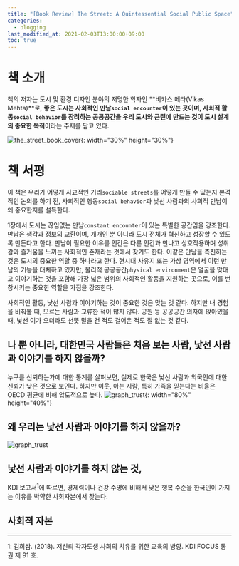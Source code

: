 ```yaml
---
title: "[Book Review] The Street: A Quintessential Social Public Space"
categories: 
  - blogging
last_modified_at: 2021-02-03T13:00:00+09:00
toc: true
---
```


# 책 소개
책의 저자는 도시 및 환경 디자인 분야의 저명한 학자인 **비카스 메타(Vikas Mehta)**로, **좋은 도시는 사회적인 만남`social encounter`이 있는 곳이며, 사회적 활동`social behavior`를 장려하는 공공공간을 우리 도시와 근린에 만드는 것이 도시 설계의 중요한 목적**이라는 주제를 담고 있다.

![the_street_book_cover](https://user-images.githubusercontent.com/72984476/106842260-0a3a3f00-66e7-11eb-8149-a6af2cdc9a74.jpg){: width="30%" height="30%"}

# 책 서평
이 책은 우리가 어떻게 사교적인 거리`sociable streets`를 어떻게 만들 수 있는지 본격적인 논의를 하기 전, 사회적인 행동`social behavior`과 낯선 사람과의 사회적 만남이 왜 중요한지를 설득한다.

1장에서 도시는 끊임없는 만남`constant encounter`이 있는 특별한 공간임을 강조한다. 만남은 생각과 정보의 교환이며, 개개인 뿐 아니라 도시 전체가 혁신하고 성장할 수 있도록 만든다고 한다. 만남이 필요한 이유를 인간은 다른 인간과 만나고 상호작용하며 성취감과 즐거움을 느끼는 사회적인 존재라는 것에서 찾기도 한다. 이같은 만남을 촉진하는 것은 도시의 중요한 역할 중 하나라고 한다. 현시대 사유지 또는 가상 영역에서 이런 만남의 기능을 대체하고 있지만, 물리적 공공공간`physical environment`은 얼굴을 맞대고 이야기하는 것을 포함해 가장 넓은 범위의 사회적인 활동을 지원하는 곳으로, 이를 번창시키는 중요한 역할을 가짐을 강조한다. 

사회적인 활동, 낯선 사람과 이야기하는 것이 중요한 것은 맞는 것 같다. 하지만 내 경험을 비춰볼 때, 모르는 사람과 교류한 적이 많지 않다. 공원 등 공공공간 의자에 앉아있을 때, 낯선 이가 오더라도 선뜻 말을 건 적도 걸어온 적도 잘 없는 것 같다.

## 나 뿐 아니라, 대한민국 사람들은 처음 보는 사람, 낯선 사람과 이야기를 하지 않을까?
누구를 신뢰하는가에 대한 통계를 살펴보면, 실제로 한국은 낯선 사람과 외국인에 대한 신뢰가 낮은 것으로 보인다. 하지만 이웃, 아는 사람, 특히 가족을 믿는다는 비율은 OECD 평균에 비해 압도적으로 높다.
![graph_trust](https://user-images.githubusercontent.com/72984476/107303524-899e8880-6ac2-11eb-8d80-69be2468a92e.jpg){: width="80%" height="40%"}

## 왜 우리는 낯선 사람과 이야기를 하지 않을까?


![graph_trust](https://user-images.githubusercontent.com/72984476/107305824-092e5680-6ac7-11eb-9e3c-3c7c1a37ca84.jpg)





## 낯선 사람과 이야기를 하지 않는 것, 
KDI 보고서<sup>[1](#footnote_1)</sup>에 따르면, 경제력이나 건강 수명에 비해서 낮은 행복 수준을 한국인이 가지는 이유를 박약한 사회자본에서 찾는다. 

## 사회적 자본

---
<a name="footnote_1">1</a>: 김희삼. (2018). 저신뢰 각자도생 사회의 치유를 위한 교육의 방향. KDI FOCUS 통권 제 91 호.


  
